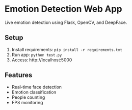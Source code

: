 # Emotion Detection Web App

Live emotion detection using Flask, OpenCV, and DeepFace.

## Setup
1. Install requirements: `pip install -r requirements.txt`
2. Run app: `python test.py`
3. Access: http://localhost:5000

## Features
- Real-time face detection
- Emotion classification
- People counting
- FPS monitoring
